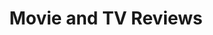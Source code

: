 ---
title: "Movie and TV Reviews"
layout: tag
permalink: "/reviews/"
taxonomy: review
#header:
#    image: "/images/header.jpg"
---